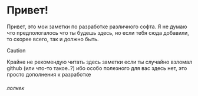 
# Привет!

Привет, это мои заметки по разработке различного софта. Я не думаю что предпологалось что ты будешь здесь, но если тебя сюда добавили, то скорее всего, так и должно быть.

> [!CAUTION]
> Крайне не рекомендую читать здесь заметки если ты случайно взломал github (или что-то такое..?) ибо особо полезного для вас здесь нет, это просто дополнения к разработке

###### лолкек
